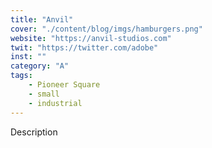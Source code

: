 ```yaml
---
title: "Anvil"
cover: "./content/blog/imgs/hamburgers.png"
website: "https://anvil-studios.com"
twit: "https://twitter.com/adobe"
inst: ""
category: "A"
tags:
    - Pioneer Square
    - small
    - industrial
---
```


Description
